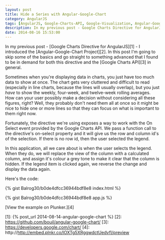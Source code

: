 ```yaml
---
layout: post
title: Hide a Series with Angular-Google-Chart
category: AngularJS
tags: [AngularJS, Google-Charts-API, Google-Visualization, Angular-Google-Chart]
description: In my previous post - Google Charts Directive for AngularJS - I introduced the Angular-Google-Chart Project.  In this post I'm going to skip some of the basics and go straight to something advanced that I found to be in demand for both this directive and the Google Charts API in general.
date: 2014-08-16 15:53:00
---
```

In my previous post - [Google Charts Directive for AngularJS][1] - I introduced
the [Angular-Google-Chart Project][2].  In this post I'm going to skip some of
the basics and go straight to something advanced that I found to be in demand
for both this directive and the [Google Charts API][3] in general.

Sometimes when you're displaying data in charts, you just have too much data to
show at once.  The chart gets very cluttered and difficult to read (especially
in line charts, because the lines will usually overlap), but you just *have* to
show the weekly, four-week, and twelve-week rolling averages.  How can your user
possibly make a decision without considering all these figures, right?  Well,
they probably don't need them all at once so it might be nice to hide one or
more lines so that they can focus on what is important to them right now.

Fortunately, the directive we're using exposes a way to work with the On Select
event provided by the Google Charts API.  We pass a function call to the
directive's on-select property and it will give us the row and column id's of
the selection.  If there is no row id, then the user selected the legend.

In this application, all we care about is when the user selects the legend.
When they do, we will replace the view of the column with a calculated column,
and assign it's colour a grey tone to make it clear that the column is hidden.
If the legend item is clicked again, we reverse the change and display the data
again.

Here's the code:

{% gist Balrog30/b0de4dfcc36944bdf8e8 index.html %}

{% gist Balrog30/b0de4dfcc36944bdf8e8 app.js %}

[View the example on Plunker.][4]

[1]: {% post_url 2014-08-14-angular-google-chart %}
[2]: https://github.com/bouil/angular-google-chart/
[3]: https://developers.google.com/chart/
[4]: http://http://embed.plnkr.co/lOXTg5XRggwdctUedvfl/preview
